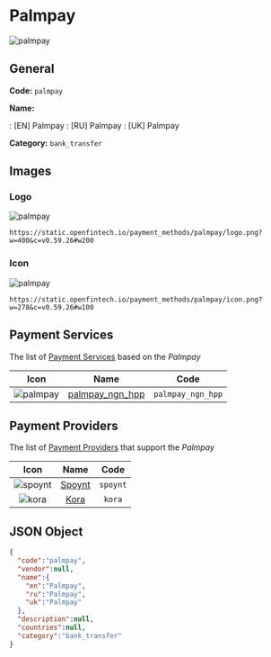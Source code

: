 
# Palmpay 
![palmpay](https://static.openfintech.io/payment_methods/palmpay/logo.png?w=400&c=v0.59.26#w200)  

## General 
**Code:** `palmpay` 
 
**Name:** 
 
:	[EN] Palmpay 
:	[RU] Palmpay 
:	[UK] Palmpay 
 
**Category:** `bank_transfer` 
 

## Images 

### Logo 
![palmpay](https://static.openfintech.io/payment_methods/palmpay/logo.png?w=400&c=v0.59.26#w200)  

```
https://static.openfintech.io/payment_methods/palmpay/logo.png?w=400&c=v0.59.26#w200
```  

### Icon 
![palmpay](https://static.openfintech.io/payment_methods/palmpay/icon.png?w=278&c=v0.59.26#w100)  

```
https://static.openfintech.io/payment_methods/palmpay/icon.png?w=278&c=v0.59.26#w100
```  

## Payment Services 
 
The list of [Payment Services](/payment-services/) based on the _Palmpay_ 

|Icon|Name|Code| 
|:---:|:---:|:---:| 
|![palmpay](https://static.openfintech.io/payment_methods/palmpay/icon.png?w=278&c=v0.59.26#w100) |[palmpay_ngn_hpp](/payment-services/palmpay_ngn_hpp/)|`palmpay_ngn_hpp`| 
 

## Payment Providers 
 
The list of [Payment Providers](/payment-providers/) that support the _Palmpay_ 

|Icon|Name|Code| 
|:---:|:---:|:---:| 
|![spoynt](https://static.openfintech.io/payment_providers/spoynt/icon.svg?w=278&c=v0.59.26#w100) |[Spoynt](/payment-providers/spoynt/)|`spoynt`| 
|![kora](https://static.openfintech.io/payment_providers/kora/icon.svg?w=278&c=v0.59.26#w100) |[Kora](/payment-providers/kora/)|`kora`| 
 

## JSON Object 

```json
{
  "code":"palmpay",
  "vendor":null,
  "name":{
    "en":"Palmpay",
    "ru":"Palmpay",
    "uk":"Palmpay"
  },
  "description":null,
  "countries":null,
  "category":"bank_transfer"
}
```  

